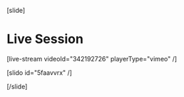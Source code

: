 [slide]
# Live Session

[live-stream videoId="342192726" playerType="vimeo" /]

[slido id="5faavvrx" /]

[/slide]